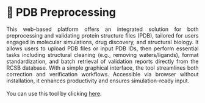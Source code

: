 # 🧬 PDB Preprocessing
<div style="text-align: justify"> This web-based platform offers an integrated solution for both preprocessing and validating protein structure files (PDB), tailored for users engaged in molecular simulations, drug discovery, and structural biology. It allows users to upload PDB files or input PDB IDs, then perform essential tasks including structural cleaning (e.g., removing waters/ligands), format standardization, and batch retrieval of validation reports directly from the RCSB database. With a simple graphical interface, the tool streamlines both correction and verification workflows. Accessible via browser without installation, it enhances productivity and ensures simulation-ready input. 
<div style="text-align: justify"> <br> </div>
You can use this tool by clicking <a href="https://sean28.github.io/pdb-pre-processing/">here</a>.</div>

